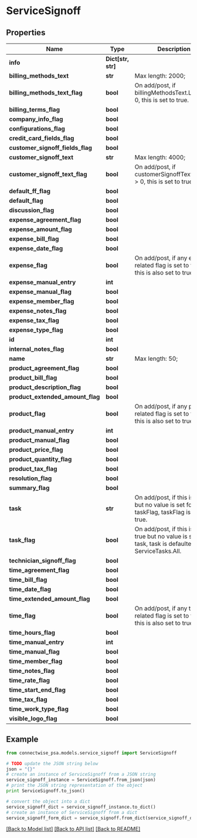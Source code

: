 # ServiceSignoff


## Properties
Name | Type | Description | Notes
------------ | ------------- | ------------- | -------------
**info** | **Dict[str, str]** |  | [optional] 
**billing_methods_text** | **str** |  Max length: 2000; | [optional] 
**billing_methods_text_flag** | **bool** | On add/post, if billingMethodsText.Length &gt; 0, this is set to true. | [optional] 
**billing_terms_flag** | **bool** |  | [optional] 
**company_info_flag** | **bool** |  | [optional] 
**configurations_flag** | **bool** |  | [optional] 
**credit_card_fields_flag** | **bool** |  | [optional] 
**customer_signoff_fields_flag** | **bool** |  | [optional] 
**customer_signoff_text** | **str** |  Max length: 4000; | [optional] 
**customer_signoff_text_flag** | **bool** | On add/post, if customerSignoffText.Length &gt; 0, this is set to true. | [optional] 
**default_ff_flag** | **bool** |  | [optional] 
**default_flag** | **bool** |  | [optional] 
**discussion_flag** | **bool** |  | [optional] 
**expense_agreement_flag** | **bool** |  | [optional] 
**expense_amount_flag** | **bool** |  | [optional] 
**expense_bill_flag** | **bool** |  | [optional] 
**expense_date_flag** | **bool** |  | [optional] 
**expense_flag** | **bool** | On add/post, if any expense related flag is set to true, this is also set to true. | [optional] 
**expense_manual_entry** | **int** |  | [optional] 
**expense_manual_flag** | **bool** |  | [optional] 
**expense_member_flag** | **bool** |  | [optional] 
**expense_notes_flag** | **bool** |  | [optional] 
**expense_tax_flag** | **bool** |  | [optional] 
**expense_type_flag** | **bool** |  | [optional] 
**id** | **int** |  | [optional] 
**internal_notes_flag** | **bool** |  | [optional] 
**name** | **str** |  Max length: 50; | 
**product_agreement_flag** | **bool** |  | [optional] 
**product_bill_flag** | **bool** |  | [optional] 
**product_description_flag** | **bool** |  | [optional] 
**product_extended_amount_flag** | **bool** |  | [optional] 
**product_flag** | **bool** | On add/post, if any product related flag is set to true, this is also set to true. | [optional] 
**product_manual_entry** | **int** |  | [optional] 
**product_manual_flag** | **bool** |  | [optional] 
**product_price_flag** | **bool** |  | [optional] 
**product_quantity_flag** | **bool** |  | [optional] 
**product_tax_flag** | **bool** |  | [optional] 
**resolution_flag** | **bool** |  | [optional] 
**summary_flag** | **bool** |  | [optional] 
**task** | **str** | On add/post, if this is set but no value is set for taskFlag, taskFlag is set to true. | [optional] 
**task_flag** | **bool** | On add/post, if this is set to true but no value is set for task, task is defaulted to ServiceTasks.All. | [optional] 
**technician_signoff_flag** | **bool** |  | [optional] 
**time_agreement_flag** | **bool** |  | [optional] 
**time_bill_flag** | **bool** |  | [optional] 
**time_date_flag** | **bool** |  | [optional] 
**time_extended_amount_flag** | **bool** |  | [optional] 
**time_flag** | **bool** | On add/post, if any time related flag is set to true, this is also set to true. | [optional] 
**time_hours_flag** | **bool** |  | [optional] 
**time_manual_entry** | **int** |  | [optional] 
**time_manual_flag** | **bool** |  | [optional] 
**time_member_flag** | **bool** |  | [optional] 
**time_notes_flag** | **bool** |  | [optional] 
**time_rate_flag** | **bool** |  | [optional] 
**time_start_end_flag** | **bool** |  | [optional] 
**time_tax_flag** | **bool** |  | [optional] 
**time_work_type_flag** | **bool** |  | [optional] 
**visible_logo_flag** | **bool** |  | [optional] 

## Example

```python
from connectwise_psa.models.service_signoff import ServiceSignoff

# TODO update the JSON string below
json = "{}"
# create an instance of ServiceSignoff from a JSON string
service_signoff_instance = ServiceSignoff.from_json(json)
# print the JSON string representation of the object
print ServiceSignoff.to_json()

# convert the object into a dict
service_signoff_dict = service_signoff_instance.to_dict()
# create an instance of ServiceSignoff from a dict
service_signoff_form_dict = service_signoff.from_dict(service_signoff_dict)
```
[[Back to Model list]](../README.md#documentation-for-models) [[Back to API list]](../README.md#documentation-for-api-endpoints) [[Back to README]](../README.md)


